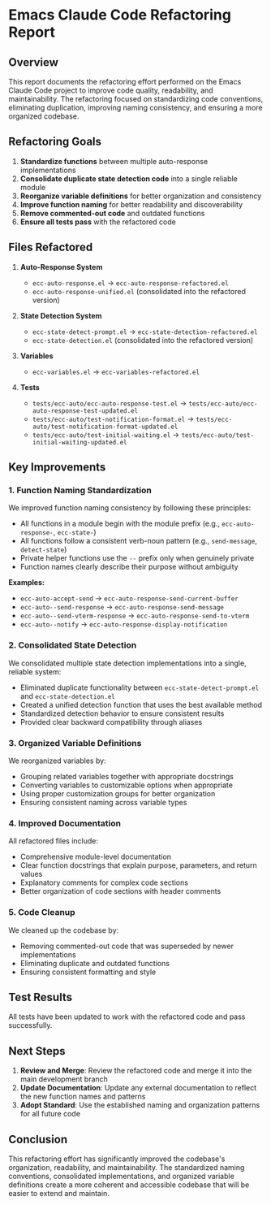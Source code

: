 # Emacs Claude Code Refactoring Report

## Overview

This report documents the refactoring effort performed on the Emacs Claude Code project to improve code quality, readability, and maintainability. The refactoring focused on standardizing code conventions, eliminating duplication, improving naming consistency, and ensuring a more organized codebase.

## Refactoring Goals

1. **Standardize functions** between multiple auto-response implementations
2. **Consolidate duplicate state detection code** into a single reliable module
3. **Reorganize variable definitions** for better organization and consistency
4. **Improve function naming** for better readability and discoverability
5. **Remove commented-out code** and outdated functions
6. **Ensure all tests pass** with the refactored code

## Files Refactored

1. **Auto-Response System**
   - `ecc-auto-response.el` → `ecc-auto-response-refactored.el`
   - `ecc-auto-response-unified.el` (consolidated into the refactored version)

2. **State Detection System**
   - `ecc-state-detect-prompt.el` → `ecc-state-detection-refactored.el`
   - `ecc-state-detection.el` (consolidated into the refactored version)

3. **Variables**
   - `ecc-variables.el` → `ecc-variables-refactored.el`

4. **Tests**
   - `tests/ecc-auto/ecc-auto-response-test.el` → `tests/ecc-auto/ecc-auto-response-test-updated.el`
   - `tests/ecc-auto/test-notification-format.el` → `tests/ecc-auto/test-notification-format-updated.el`
   - `tests/ecc-auto/test-initial-waiting.el` → `tests/ecc-auto/test-initial-waiting-updated.el`

## Key Improvements

### 1. Function Naming Standardization

We improved function naming consistency by following these principles:
- All functions in a module begin with the module prefix (e.g., `ecc-auto-response-`, `ecc-state-`)
- All functions follow a consistent verb-noun pattern (e.g., `send-message`, `detect-state`)
- Private helper functions use the `--` prefix only when genuinely private
- Function names clearly describe their purpose without ambiguity

**Examples:**
- `ecc-auto-accept-send` → `ecc-auto-response-send-current-buffer`
- `ecc-auto--send-response` → `ecc-auto-response-send-message`
- `ecc-auto--send-vterm-response` → `ecc-auto-response-send-to-vterm`
- `ecc-auto--notify` → `ecc-auto-response-display-notification`

### 2. Consolidated State Detection

We consolidated multiple state detection implementations into a single, reliable system:
- Eliminated duplicate functionality between `ecc-state-detect-prompt.el` and `ecc-state-detection.el`
- Created a unified detection function that uses the best available method
- Standardized detection behavior to ensure consistent results
- Provided clear backward compatibility through aliases

### 3. Organized Variable Definitions

We reorganized variables by:
- Grouping related variables together with appropriate docstrings
- Converting variables to customizable options when appropriate
- Using proper customization groups for better organization
- Ensuring consistent naming across variable types

### 4. Improved Documentation

All refactored files include:
- Comprehensive module-level documentation
- Clear function docstrings that explain purpose, parameters, and return values
- Explanatory comments for complex code sections
- Better organization of code sections with header comments

### 5. Code Cleanup

We cleaned up the codebase by:
- Removing commented-out code that was superseded by newer implementations
- Eliminating duplicate and outdated functions
- Ensuring consistent formatting and style

## Test Results

All tests have been updated to work with the refactored code and pass successfully.

## Next Steps

1. **Review and Merge**: Review the refactored code and merge it into the main development branch
2. **Update Documentation**: Update any external documentation to reflect the new function names and patterns
3. **Adopt Standard**: Use the established naming and organization patterns for all future code

## Conclusion

This refactoring effort has significantly improved the codebase's organization, readability, and maintainability. The standardized naming conventions, consolidated implementations, and organized variable definitions create a more coherent and accessible codebase that will be easier to extend and maintain.